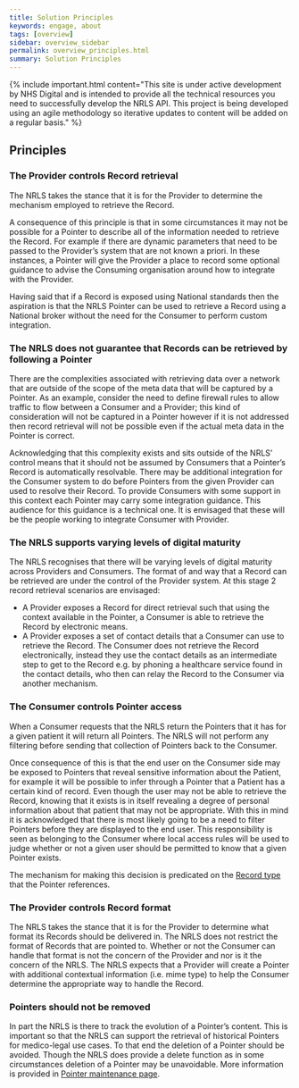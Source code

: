 ```yaml
---
title: Solution Principles
keywords: engage, about
tags: [overview]
sidebar: overview_sidebar
permalink: overview_principles.html
summary: Solution Principles
---
```


{% include important.html content="This site is under active development by NHS Digital and is intended to provide all the technical resources you need to successfully develop the NRLS API. This project is being developed using an agile methodology so iterative updates to content will be added on a regular basis." %}


## Principles ##

<!--
### The NRLS defines a controlled scope around record retrieval ###

One of the key capabilities of the NRLS is to provide enough context in a Pointer to allow a Consumer to retrieve the Record that it relates to. Clearly there are a myriad of different ways that data can be exposed for consumption and providing a context model that is capable of describing all of these options is a non-trivial task.  
With this complexity in mind the NRLS has taken the decision to place some control around how Providers are expected to expose their Records if they are to be described by a Pointer.  
In the first instance the NRLS mandates a single access mechanism; a HTTPS GET to retrieve a Record. Over time the ambition is that NRLS will support other access mechanisms but in the short term the above restriction should be seen as a tactical solution designed to allow the NRLS to concentrate on delivering value based on what is known today.
Clearly issuing a GET to retrieve a record is only one part of the task. Accessing records in a secure fashion is also an important consideration. Again, just as there are many ways to expose a Record, there are many ways to securely expose a Record. Taking a similar tack, the NRLS is predicated around the principle of placing a degree of control over how Providers securely expose their Records for consumption via a Pointer. The mechanism that has been selected in the first instance is mutual authentication over HTTPS. More detail can be found in the security section. Again as with the control around the mechanism of Record retrieval, the NRLS sees the use of mutual authentication as the initial offering, the ambition is to increase the supported security models as more information is gathered.
-->

### The Provider controls Record retrieval ###

The NRLS takes the stance that it is for the Provider to determine the mechanism employed to retrieve the Record.

A consequence of this principle is that in some circumstances it may not be possible for a Pointer to describe all of the information needed to retrieve the Record. For example if there are dynamic parameters that need to be passed to the Provider’s system that are not known a priori. In these instances, a Pointer will give the Provider a place to record some optional guidance to advise the Consuming organisation around how to integrate with the Provider.

Having said that if a Record is exposed using National standards then the aspiration is that the NRLS Pointer can be used to retrieve a Record using a National broker without the need for the Consumer to perform custom integration.

### The NRLS does not guarantee that Records can be retrieved by following a Pointer ###

There are the complexities associated with retrieving data over a network that are outside of the scope of the meta data that will be captured by a Pointer. As an example, consider the need to define firewall rules to allow traffic to flow between a Consumer and a Provider; this kind of consideration will not be captured in a Pointer however if it is not addressed then record retrieval will not be possible even if the actual meta data in the Pointer is correct.

Acknowledging that this complexity exists and sits outside of the NRLS’ control means that it should not be assumed by Consumers that a Pointer’s Record is automatically resolvable. There may be additional integration for the Consumer system to do before Pointers from the given Provider can used to resolve their Record. To provide Consumers with some support in this context each Pointer may carry some integration guidance. This audience for this guidance is a technical one. It is envisaged that these will be the people working to integrate Consumer with Provider.



### The NRLS supports varying levels of digital maturity ###

The NRLS recognises that there will be varying levels of digital maturity across Providers and Consumers. The format of and way that a Record can be retrieved are under the control of the Provider system. At this stage 2 record retrieval scenarios are envisaged: 

- A Provider exposes a Record for direct retrieval such that using the context available in the Pointer, a Consumer is able to retrieve the Record by electronic means. 
- A Provider exposes a set of contact details that a Consumer can use to retrieve the Record. The Consumer does not retrieve the Record electronically, instead they use the contact details as an intermediate step to get to the Record e.g. by phoning a healthcare service found in the contact details, who then can relay the Record to the Consumer via another mechanism.


<!--
To accommodate this the NRLS has the concept of direct and indirect Pointers which have been discussed elsewhere.

The purpose of an indirect Pointer is to provide a lower maturity Provider with a means to surface Records to  Consumers without the need to expose them digitally. An indirect Pointer could point to a set of contact details for a service that can be called to relay a Record over the phone. Similarly if a Consumer does not have the capability to integrate a digital Record into their system an indirect Pointer gives them another mechanism to allow their users to access Records.
-->

### The Consumer controls Pointer access ###

When a Consumer requests that the NRLS return the Pointers that it has for a given patient it will return all Pointers. The NRLS will not perform any filtering before sending that collection of Pointers back to the Consumer. 

Once consequence of this is that the end user on the Consumer side may be exposed to Pointers that reveal sensitive information about the Patient, for example it will be possible to infer through a Pointer that a Patient has a certain kind of record. Even though the user may not be able to retrieve the Record, knowing that it exists is in itself revealing a degree of personal information about that patient that may not be appropriate. 
With this in mind it is acknowledged that there is most likely going to be a need to filter Pointers before they are displayed to the end user. This responsibility is seen as belonging to the Consumer where local access rules will be used to judge whether or not a given user should be permitted to know that a given Pointer exists.

The mechanism for making this decision is predicated on the [Record type](overview_data_model.html#data-model) that the Pointer references. 

### The Provider controls Record format ###

The NRLS takes the stance that it is for the Provider to determine what format its Records should be delivered in. The NRLS does not restrict the format of Records that are pointed to. Whether or not the Consumer can handle that format is not the concern of the Provider and nor is it the concern of the NRLS. The NRLS expects that a Provider will create a Pointer with additional contextual information (i.e. mime type) to help the Consumer determine the appropriate way to handle the Record.

### Pointers should not be removed ### 

In part the NRLS is there to track the evolution of a Pointer’s content. This is important so that the NRLS can support the retrieval 
of historical Pointers for medico-legal use cases. To that end the deletion of a Pointer should be avoided. 
Though the NRLS does provide a delete function as in some circumstances deletion of a Pointer may be unavoidable. 
More information is provided in [Pointer maintenance page](pointer_maintenance.html).
